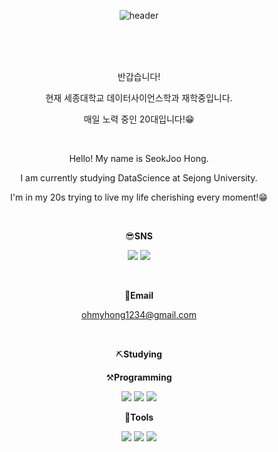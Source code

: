 <div align="center">
 
![header](https://capsule-render.vercel.app/api?type=soft&color=gradient&height=400&section=header&text=Welcome!&fontSize=90&desc=BambooStreet's%20Github%20Profile&descAlign=60&descAlignY=65&descSize=27&theme=tokyonight&animation=scaleIn)

<br/><br/><br/> 

반갑습니다!

현재 세종대학교 데이터사이언스학과 재학중입니다.

매일 노력 중인 20대입니다!😁

<br/>
 
Hello! My name is SeokJoo Hong.

I am currently studying DataScience at Sejong University.

I'm in my 20s trying to live my life cherishing every moment!😁

<br/> 
 
😎**SNS**

<a href="https://www.instagram.com/ohmyhong_1/" target="_blank"><img src="https://img.shields.io/badge/instagram-ff69b4?style=flat-square&logo=instagram&logoColor=white"/></a>
<a href="https://https://blog.naver.com/ohmyhong1/" target="_blank"><img src="https://img.shields.io/badge/naverblog-green?style=flat-square&logo=naver&logoColor=white"/></a>

<br/> 

📩**Email**

ohmyhong1234@gmail.com

<br/> 

⛏**Studying**
 
⚒**Programming**
 
<img src="https://img.shields.io/badge/python-blue?style=for-the-badge&logo=python&logoColor=black"/><a> 
<img src="https://img.shields.io/badge/C++-blueviolet?style=for-the-badge&logo=C&logoColor=black"/><a>
<img src="https://img.shields.io/badge/R-9cf?style=for-the-badge&logo=R&logoColor=black"/><a>

🔧**Tools**

<img src="https://img.shields.io/badge/pytorch-EE4C2C?style=for-the-badge&logo=Pytorch&logoColor=black"/><a>
<img src="https://img.shields.io/badge/TensorFlow-FF6F00?style=for-the-badge&logo=TensorFlow&logoColor=black"/><a>
<img src="https://img.shields.io/badge/Keras-D00000?style=for-the-badge&logo=Keras&logoColor=black"/><a>




</div>
